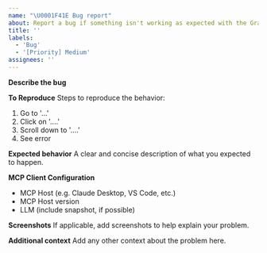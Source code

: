 ```yaml
---
name: "\U0001F41E Bug report"
about: Report a bug if something isn't working as expected with the Gravatar MCP Server
title: ''
labels:
  - 'Bug'
  - '[Priority] Medium'
assignees: ''
---
```


**Describe the bug**

<!-- A clear and concise description of what the bug is. Please be as descriptive as possible. By default, all bugs have a priority of "Medium", please update that to the correct priority if the reported bug is not a medium.  -->

**To Reproduce**
Steps to reproduce the behavior:

1. Go to '...'
2. Click on '....'
3. Scroll down to '....'
4. See error

**Expected behavior**
A clear and concise description of what you expected to happen.

**MCP Client Configuration**

- MCP Host (e.g. Claude Desktop, VS Code, etc.)
- MCP Host version
- LLM (include snapshot, if possible)

**Screenshots**
If applicable, add screenshots to help explain your problem.

**Additional context**
Add any other context about the problem here.
